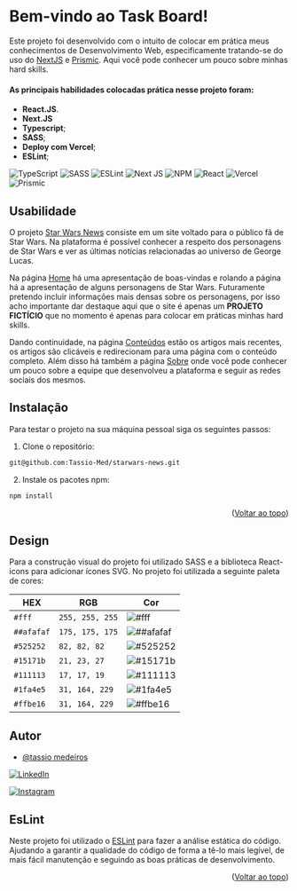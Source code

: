 

# Bem-vindo ao Task Board!

Este projeto foi desenvolvido com o intuito de colocar em prática meus conhecimentos de Desenvolvimento Web, especificamente tratando-se do uso do [NextJS](https://nextjs.org/) e [Prismic](https://prismic.io/). 
Aqui você pode conhecer um pouco sobre minhas hard skills. 


#### As principais habilidades colocadas prática nesse projeto foram:

* **React.JS**.
* **Next.JS**
* **Typescript**;
* **SASS**;
* **Deploy com Vercel**;
* **ESLint**;

![TypeScript](https://img.shields.io/badge/typescript-%23007ACC.svg?style=for-the-badge&logo=typescript&logoColor=white) ![SASS](https://img.shields.io/badge/sass-red.svg?style=for-the-badge&logo=sass&logoColor=white) ![ESLint](https://img.shields.io/badge/ESLint-4B3263?style=for-the-badge&logo=eslint&logoColor=white) ![Next JS](https://img.shields.io/badge/Next-black?style=for-the-badge&logo=next.js&logoColor=white) ![NPM](https://img.shields.io/badge/NPM-%23000000.svg?style=for-the-badge&logo=npm&logoColor=) ![React](https://img.shields.io/badge/react-%2320232a.svg?style=for-the-badge&logo=react&logoColor=%2361DAFB) ![Vercel](https://img.shields.io/badge/vercel-%23000000.svg?style=for-the-badge&logo=vercel&logoColor=white) ![Prismic](https://img.shields.io/badge/prismic-%23000000.svg?style=for-the-badge&logo=prismic&logoColor=white) 

## Usabilidade

O projeto [Star Wars News](https://starwarsnews.vercel.app/) consiste em um site voltado para o público fã de Star Wars. Na plataforma é possível conhecer a respeito dos personagens de Star Wars e ver as últimas notícias relacionadas ao universo de George Lucas.

Na página [Home](https://starwarsnews.vercel.app/) há uma apresentação de boas-vindas e rolando a página há a apresentação de alguns personagens de Star Wars. Futuramente pretendo incluir informações mais densas sobre os personagens, por isso acho importante dar destaque aqui que o site é apenas um <strong>PROJETO FICTÍCIO</strong> que no momento é apenas para colocar em práticas minhas hard skills.

Dando continuidade, na página [Conteúdos](https://starwarsnews.vercel.app/posts) estão os artigos mais recentes, os artigos são clicáveis e redirecionam  para uma página com o conteúdo completo. Além disso há também a página [Sobre](https://starwarsnews.vercel.app/sobre) onde você pode conhecer um pouco sobre a equipe que desenvolveu a plataforma e seguir as redes sociais dos mesmos.




## Instalação

Para testar o projeto na sua máquina pessoal siga os seguintes passos:

1. Clone o repositório:

```sh
git@github.com:Tassio-Med/starwars-news.git
```

2. Instale os pacotes npm:

```bash
npm install
```

<p align="right">(<a href="#readme-top">Voltar ao topo</a>)</p>

## Design

Para a construção visual do projeto foi utilizado SASS e a biblioteca React-icons para adicionar ícones SVG. 
No projeto foi utilizada a seguinte paleta de cores:


<center>

|    <center>HEX </center>    | <center>RGB</center>         |<center>Cor <center>         |
| ---         |---            | ---                                                        |
| `#fff`      |`255, 255, 255`| ![#fff](https://placehold.co/300x50/fff/fff.png)           |
| `##afafaf`  |`175, 175, 175`| ![##afafaf](https://placehold.co/300x50/afafaf/afafaf.png) |
| `#525252`   |`82, 82, 82`   | ![#525252](https://placehold.co/300x50/525252/525252.png)  |
| `#15171b`   |`21, 23, 27`   | ![#15171b](https://placehold.co/300x50/15171b/15171b.png)  |
| `#111113`   |`17, 17, 19`   | ![#111113](https://placehold.co/300x50/111113/111113.png)  |
| `#1fa4e5`   |`31, 164, 229` | ![#1fa4e5](https://placehold.co/300x50/1fa4e5/1fa4e5.png)  |
| `#ffbe16`   |`31, 164, 229`| ![#ffbe16](https://placehold.co/300x50/ffbe16/ffbe16.png)   |

</center>

## Autor

- [@tassio medeiros](https://github.com/Tassio-Med)

[![LinkedIn](https://img.shields.io/badge/LinkedIn-0077B5?style=for-the-badge&logo=linkedin&logoColor=white)](https://linkedin.com/in/tassiomed98) 

[![Instagram](https://img.shields.io/badge/Instagram-E4405F?style=for-the-badge&logo=instagram&logoColor=white)](https://instagram.com/tassio.med?igshid=ZDdkNTZiNTM=) 



## EsLint

Neste projeto foi utilizado o [ESLint](https://eslint.org/) para fazer a análise estática do código. Ajudando a garantir a qualidade do código de forma a tê-lo mais legível, de mais fácil manutenção e seguindo as boas práticas de desenvolvimento.

<p align="right">(<a href="#readme-top">Voltar ao topo</a>)</p>